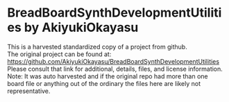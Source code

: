 
# BreadBoardSynthDevelopmentUtilities by AkiyukiOkayasu  
This is a harvested standardized copy of a project from github.  
The original project can be found at:  
https://github.com/AkiyukiOkayasu/BreadBoardSynthDevelopmentUtilities  
Please consult that link for additional, details, files, and license information.  
Note: It was auto harvested and if the original repo had more than one board file or anything out of the ordinary the files here are likely not representative.  
    